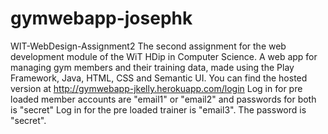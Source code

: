 # gymwebapp-josephk
WIT-WebDesign-Assignment2
The second assignment for the web development module of the WiT HDip in Computer Science. A web app for managing gym members and
their training data, made using the Play Framework, Java, HTML, CSS and Semantic UI.
You can find the hosted version at http://gymwebapp-jkelly.herokuapp.com/login 
Log in for pre loaded member accounts are "email1" or "email2" and passwords for both is "secret"
Log in for the pre loaded trainer is "email3". The password is "secret".
